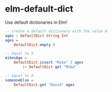 # elm-default-dict


Use default dictionaries in Elm!

```elm
-- create a default dictionary with the value 0
ages : DefaultDict String Int
ages =
    DefaultDict.empty 0

-- equal to 5
mikesAge =
    DefaultDict.insert "Mike" 5 ages
        |> DefaultDict.get "Mike"

-- equal to 0
someoneElse =
    DefaultDict.get "David" ages
```
